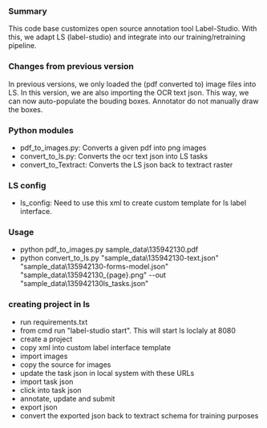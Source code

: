 ### Summary
This code base customizes open source annotation tool Label-Studio.
With this, we adapt LS (label-studio) and integrate into our training/retraining pipeline. 

### Changes from previous version 
In previous versions, we only loaded the (pdf converted to) image files into LS.
In this version, we are also importing the OCR text json.
This way, we can now auto-populate the bouding boxes. 
Annotator do not manually draw the boxes. 

### Python modules
- pdf_to_images.py: Converts a given pdf into png images
- convert_to_ls.py: Converts the ocr text json into LS tasks
- convert_to_Textract: Converts the LS json back to textract raster

### LS config
- ls_config: Need to use this xml to create custom template for ls label interface.
	

### Usage 
- python pdf_to_images.py sample_data\135942130.pdf
- python convert_to_ls.py "sample_data\135942130-text.json" "sample_data\135942130-forms-model.json" "sample_data\135942130_{page}.png" --out "sample_data\135942130ls_tasks.json"

### creating project in ls
- run requirements.txt
- from cmd run "label-studio start". This will start ls loclaly at 8080
- create a project
- copy xml into custom label interface template
- import images
- copy the source for images
- update the task json in local system with these URLs
- import task json
- click into task json
- annotate, update and submit
- export json
- convert the exported json back to textract schema for training purposes



